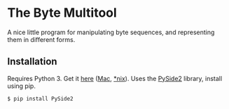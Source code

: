 # The Byte Multitool

A nice little program for manipulating byte sequences, and representing them in different forms. 

## Installation

Requires Python 3. Get it [here](https://www.python.org/downloads/windows/) ([Mac](https://www.python.org/downloads/mac-osx/), [*nix](https://www.python.org/downloads/source/)). Uses the [PySide2](https://pypi.org/project/PySide2/) library, install using pip. 

`$ pip install PySide2`
